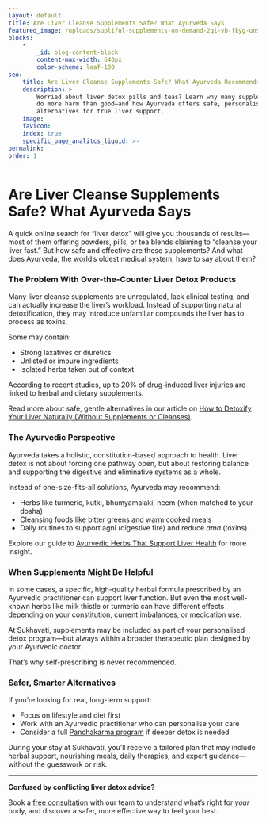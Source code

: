 ```yaml
---
layout: default
title: Are Liver Cleanse Supplements Safe? What Ayurveda Says
featured_image: /uploads/supliful-supplements-on-demand-2qi-vb-fkyg-unsplash-min.jpg
blocks:
    -
        _id: blog-content-block
        content-max-width: 640px
        color-scheme: leaf-100
seo:
    title: Are Liver Cleanse Supplements Safe? What Ayurveda Recommends Instead
    description: >-
        Worried about liver detox pills and teas? Learn why many supplements may
        do more harm than good—and how Ayurveda offers safe, personalised
        alternatives for true liver support.
    image:
    favicon:
    index: true
    specific_page_analitcs_liquid: >-
permalink:
order: 1
---
```

# Are Liver Cleanse Supplements Safe? What Ayurveda Says

A quick online search for “liver detox” will give you thousands of results—most of them offering powders, pills, or tea blends claiming to “cleanse your liver fast.” But how safe and effective are these supplements? And what does Ayurveda, the world’s oldest medical system, have to say about them?

### The Problem With Over-the-Counter Liver Detox Products

Many liver cleanse supplements are unregulated, lack clinical testing, and can actually increase the liver’s workload. Instead of supporting natural detoxification, they may introduce unfamiliar compounds the liver has to process as toxins.

Some may contain:

* Strong laxatives or diuretics
* Unlisted or impure ingredients
* Isolated herbs taken out of context

According to recent studies, up to 20% of drug-induced liver injuries are linked to herbal and dietary supplements.

Read more about safe, gentle alternatives in our article on [How to Detoxify Your Liver Naturally (Without Supplements or Cleanses)](/how-to-detoxify-your-liver-naturally-without-supplements-or-cleanses).

### The Ayurvedic Perspective

Ayurveda takes a holistic, constitution-based approach to health. Liver detox is not about forcing one pathway open, but about restoring balance and supporting the digestive and eliminative systems as a whole.

Instead of one-size-fits-all solutions, Ayurveda may recommend:

* Herbs like turmeric, kutki, bhumyamalaki, neem (when matched to your dosha)
* Cleansing foods like bitter greens and warm cooked meals
* Daily routines to support agni (digestive fire) and reduce *ama* (toxins)

Explore our guide to [Ayurvedic Herbs That Support Liver Health](/ayurvedic-herbs-liver-support-liver) for more insight.

### When Supplements Might Be Helpful

In some cases, a specific, high-quality herbal formula prescribed by an Ayurvedic practitioner can support liver function. But even the most well-known herbs like milk thistle or turmeric can have different effects depending on your constitution, current imbalances, or medication use.

At Sukhavati, supplements may be included as part of your personalised detox program—but always within a broader therapeutic plan designed by your Ayurvedic doctor.

That’s why self-prescribing is never recommended.

### Safer, Smarter Alternatives

If you’re looking for real, long-term support:

* Focus on lifestyle and diet first
* Work with an Ayurvedic practitioner who can personalise your care
* Consider a full [Panchakarma program](/your-journey.html) if deeper detox is needed

During your stay at Sukhavati, you’ll receive a tailored plan that may include herbal support, nourishing meals, daily therapies, and expert guidance—without the guesswork or risk.

---

**Confused by conflicting liver detox advice?**

Book a [free consultation](/contact.html) with our team to understand what’s right for *your* body, and discover a safer, more effective way to feel your best.